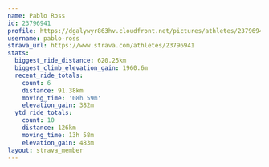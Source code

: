 ```yaml
---
name: Pablo Ross
id: 23796941
profile: https://dgalywyr863hv.cloudfront.net/pictures/athletes/23796941/14615399/1/large.jpg
username: pablo-ross
strava_url: https://www.strava.com/athletes/23796941
stats:
  biggest_ride_distance: 620.25km
  biggest_climb_elevation_gain: 1960.6m
  recent_ride_totals:
    count: 6
    distance: 91.38km
    moving_time: '08h 59m'
    elevation_gain: 382m
  ytd_ride_totals:
    count: 10
    distance: 126km
    moving_time: 13h 58m
    elevation_gain: 483m
layout: strava_member
--- 
```

